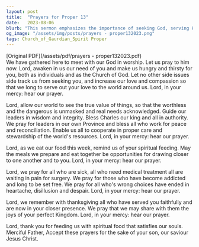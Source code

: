 ```yaml
---
layout: post
title:  "Prayers for Proper 13"
date:   2023-08-06
blurb: "This sermon emphasizes the importance of seeking God, serving His love to the world, and praying for the world's leaders, the sick, and those in despair. It ends with a prayer of thanksgiving for spiritual nourishment and a plea for acceptance of these prayers in the name of Jesus Christ."
og_image: "/assets/img/posts/prayers - proper132023.png"
tags: Church_of_Gaurdian_Spirit Proper
---
```

[Original PDF](/assets/pdf/prayers - proper132023.pdf)    
We have gathered here to meet with our God in worship. Let us pray to him now. Lord, awaken in us our need of you and make us hungry and thirsty for you, both as individuals and as the Church of God. Let no other side issues side track us from seeking you, and increase our love and compassion so that we long to serve out your love to the world around us. Lord, in your mercy: hear our prayer.

Lord, allow our world to see the true value of things, so that the worthless and the dangerous is unmasked and real needs acknowledged. Guide our leaders in wisdom and integrity. Bless Charles our king and all in authority. We pray for leaders in our own Province and bless all who work for peace and reconciliation. Enable us all to cooperate in proper care and stewardship of the world's resources. Lord, in your mercy: hear our prayer.

Lord, as we eat our food this week, remind us of your spiritual feeding. May the meals we prepare and eat together be opportunities for drawing closer to one another and to you. Lord, in your mercy: hear our prayer.

Lord, we pray for all who are sick, all who need medical treatment all are waiting in pain for surgery. We pray for those who have become addicted and long to be set free. We pray for all who's wrong choices have ended in heartache, disillusion and despair. Lord, in your mercy: hear our prayer.

Lord, we remember with thanksgiving all who have served you faithfully and are now in your closer presence. We pray that we may share with them the joys of your perfect Kingdom. Lord, in your mercy: hear our prayer.

Lord, thank you for feeding us with spiritual food that satisfies our souls. Merciful Father, Accept these prayers for the sake of your son, our saviour Jesus Christ.
